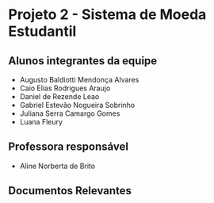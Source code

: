 # Projeto 2 - Sistema de Moeda Estudantil
  
## Alunos integrantes da equipe

* Augusto Baldiotti Mendonça Alvares
* Caio Elias Rodrigues Araujo
* Daniel de Rezende Leao
* Gabriel Estevão Nogueira Sobrinho
* Juliana Serra Camargo Gomes
* Luana Fleury

## Professora responsável

* Aline Norberta de Brito

## Documentos Relevantes
